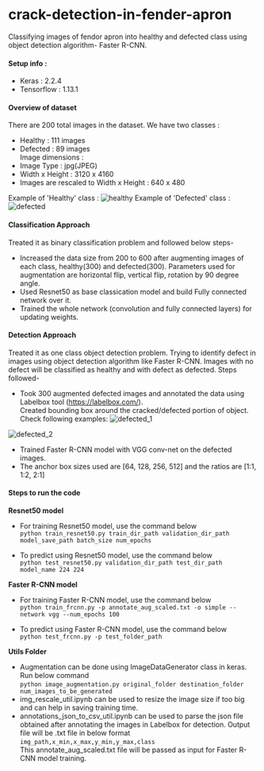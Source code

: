 # crack-detection-in-fender-apron

Classifying images of fendor apron into healthy and defected class using object detection algorithm- Faster R-CNN.

#### Setup info :
* Keras : 2.2.4
* Tensorflow : 1.13.1

#### Overview of dataset
There are 200 total images in the dataset. We have two classes :
* Healthy : 111 images
* Defected : 89 images <br />
Image dimensions :
* Image Type : jpg(JPEG)
* Width x Height : 3120 x 4160
* Images are rescaled to Width x Height : 640 x 480

Example of 'Healthy' class :
![healthy](https://user-images.githubusercontent.com/24800950/55561614-1383aa80-5710-11e9-9ca2-15e55f264c73.jpg)
Example of 'Defected' class :
![defected](https://user-images.githubusercontent.com/24800950/55561608-11b9e700-5710-11e9-9820-33bf81f16c83.jpg)

#### Classification Approach
Treated it as binary classification problem and followed below steps-
* Increased the data size from 200 to 600 after augmenting images of each class, healthy(300) and defected(300). Parameters used for augmentation are horizontal flip, vertical flip, rotation by 90 degree angle. 
* Used Resnet50 as base classication model and build Fully connected network over it.
* Trained the whole network (convolution and fully connected layers) for updating weights. 

#### Detection Approach
Treated it as one class object detection problem. Trying to identify defect in images using object detection algorithm like Faster R-CNN. Images with no defect will be classified as healthy and with defect as defected.
Steps followed-
* Took 300 augmented defected images and annotated the data using Labelbox tool (https://labelbox.com/).<br />
Created bounding box around the cracked/defected portion of object. Check following examples:
![defected_1](https://user-images.githubusercontent.com/24800950/55561609-12527d80-5710-11e9-9b65-8341d3039a5f.JPG)

![defected_2](https://user-images.githubusercontent.com/24800950/55561611-12eb1400-5710-11e9-995a-d5af1d40be0a.JPG)

* Trained Faster R-CNN model with VGG conv-net on the defected images.
* The anchor box sizes used are [64, 128, 256, 512] and the ratios are [1:1, 1:2, 2:1] <br />


#### Steps to run the code
**Resnet50 model**
* For training Resnet50 model, use the command below <br />
`python train_resnet50.py train_dir_path validation_dir_path  model_save_path batch_size num_epochs`

* To predict using Resnet50 model, use the command below <br />
`python test_resnet50.py validation_dir_path test_dir_path model_name 224 224`

**Faster R-CNN model**
* For training Faster R-CNN model, use the command below <br />
`python train_frcnn.py -p annotate_aug_scaled.txt -o simple --network vgg --num_epochs 100`

* To predict using Faster R-CNN model, use the command below <br />
`python test_frcnn.py -p test_folder_path` <br />

**Utils Folder**
* Augmentation can be done using ImageDataGenerator class in keras. Run below command <br />
`python image_augmentation.py original_folder destination_folder num_images_to_be_generated`
* img_rescale_util.ipynb can be used to resize the image size if too big and can help in saving training time.
* annotations_json_to_csv_util.ipynb can be used to parse the json file obtained after annotating the images in Labelbox for detection. Output file will be .txt file in below format <br />
`img_path,x_min,x_max,y_min,y_max,class` <br />
This annotate_aug_scaled.txt file will be passed as input for Faster R-CNN model training.
